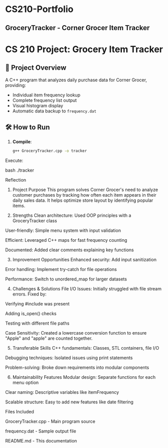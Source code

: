 # CS210-Portfolio

## GroceryTracker - Corner Grocer Item Tracker

# CS 210 Project: Grocery Item Tracker

## 📝 Project Overview
A C++ program that analyzes daily purchase data for Corner Grocer, providing:
- Individual item frequency lookup
- Complete frequency list output
- Visual histogram display
- Automatic data backup to `frequency.dat`

## 🛠️ How to Run
1. **Compile**:  
   ```bash
   g++ GroceryTracker.cpp -o tracker
Execute:

bash
./tracker

Reflection
1. Project Purpose
This program solves Corner Grocer's need to analyze customer purchases by tracking how often each item appears in their daily sales data. It helps optimize store layout by identifying popular items.

2. Strengths
Clean architecture: Used OOP principles with a GroceryTracker class

User-friendly: Simple menu system with input validation

Efficient: Leveraged C++ maps for fast frequency counting

Documented: Added clear comments explaining key functions

3. Improvement Opportunities
Enhanced security: Add input sanitization

Error handling: Implement try-catch for file operations

Performance: Switch to unordered_map for larger datasets

4. Challenges & Solutions
File I/O Issues:
Initially struggled with file stream errors. Fixed by:

Verifying #include <fstream> was present

Adding is_open() checks

Testing with different file paths

Case Sensitivity:
Created a lowercase conversion function to ensure "Apple" and "apple" are counted together.

5. Transferable Skills
C++ fundamentals: Classes, STL containers, file I/O

Debugging techniques: Isolated issues using print statements

Problem-solving: Broke down requirements into modular components

6. Maintainability Features
Modular design: Separate functions for each menu option

Clear naming: Descriptive variables like itemFrequency

Scalable structure: Easy to add new features like date filtering

Files Included

GroceryTracker.cpp - Main program source

frequency.dat - Sample output file

README.md - This documentation
